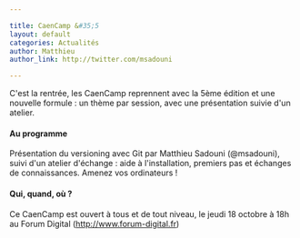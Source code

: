 ```yaml
---

title: CaenCamp &#35;5
layout: default
categories: Actualités
author: Matthieu
author_link: http://twitter.com/msadouni

---
```



 C'est la rentrée, les CaenCamp reprennent avec la 5ème édition et une nouvelle formule : un thème par session, avec une présentation suivie d'un atelier. 

#### Au programme

 Présentation du versioning avec Git par Matthieu Sadouni (@msadouni), suivi d'un atelier d'échange : aide à l'installation, premiers pas et échanges de connaissances. Amenez vos ordinateurs !

#### Qui, quand, où ?

 Ce CaenCamp est ouvert à tous et de tout niveau, le jeudi 18 octobre à 18h au Forum Digital (http://www.forum-digital.fr)
